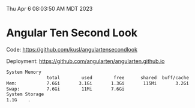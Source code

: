 Thu Apr  6 08:03:50 AM MDT 2023

# Angular Ten Second Look

Code: https://github.com/kusl/angulartensecondlook

Deployment: https://github.com/angularten/angularten.github.io

```bash
System Memory
               total        used        free      shared  buff/cache   available
Mem:           7.6Gi       3.1Gi       1.3Gi       115Mi       3.2Gi       4.1Gi
Swap:          7.6Gi        11Mi       7.6Gi
System Storage
1.1G	.
